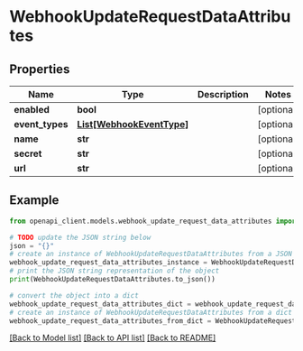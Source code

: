 # WebhookUpdateRequestDataAttributes


## Properties

Name | Type | Description | Notes
------------ | ------------- | ------------- | -------------
**enabled** | **bool** |  | [optional] 
**event_types** | [**List[WebhookEventType]**](WebhookEventType.md) |  | [optional] 
**name** | **str** |  | [optional] 
**secret** | **str** |  | [optional] 
**url** | **str** |  | [optional] 

## Example

```python
from openapi_client.models.webhook_update_request_data_attributes import WebhookUpdateRequestDataAttributes

# TODO update the JSON string below
json = "{}"
# create an instance of WebhookUpdateRequestDataAttributes from a JSON string
webhook_update_request_data_attributes_instance = WebhookUpdateRequestDataAttributes.from_json(json)
# print the JSON string representation of the object
print(WebhookUpdateRequestDataAttributes.to_json())

# convert the object into a dict
webhook_update_request_data_attributes_dict = webhook_update_request_data_attributes_instance.to_dict()
# create an instance of WebhookUpdateRequestDataAttributes from a dict
webhook_update_request_data_attributes_from_dict = WebhookUpdateRequestDataAttributes.from_dict(webhook_update_request_data_attributes_dict)
```
[[Back to Model list]](../README.md#documentation-for-models) [[Back to API list]](../README.md#documentation-for-api-endpoints) [[Back to README]](../README.md)


